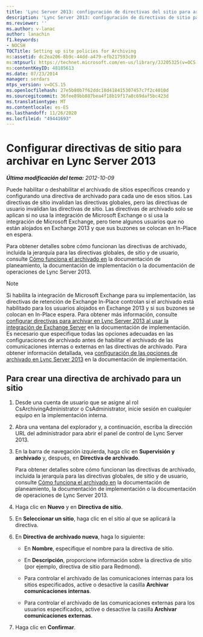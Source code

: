 ```yaml
---
title: 'Lync Server 2013: configuración de directivas del sitio para archivar'
description: 'Lync Server 2013: configuración de directivas de sitio para archivar.'
ms.reviewer: ''
ms.author: v-lanac
author: lanachin
f1.keywords:
- NOCSH
TOCTitle: Setting up site policies for Archiving
ms:assetid: dc2ea206-8b9c-44dd-a479-efb217593c89
ms:mtpsurl: https://technet.microsoft.com/en-us/library/JJ205325(v=OCS.15)
ms:contentKeyID: 48185613
ms.date: 07/23/2014
manager: serdars
mtps_version: v=OCS.15
ms.openlocfilehash: 27e5b80b7f62ddc18d418415307457c7f2c4010d
ms.sourcegitcommit: 36fee89bb887bea4f18b19f17a8c69daf5bc423d
ms.translationtype: MT
ms.contentlocale: es-ES
ms.lasthandoff: 11/26/2020
ms.locfileid: "49441693"
---
```

# <a name="setting-up-site-policies-for-archiving-in-lync-server-2013"></a>Configurar directivas de sitio para archivar en Lync Server 2013

<div data-xmlns="http://www.w3.org/1999/xhtml">

<div class="topic" data-xmlns="http://www.w3.org/1999/xhtml" data-msxsl="urn:schemas-microsoft-com:xslt" data-cs="https://msdn.microsoft.com/">

<div data-asp="https://msdn2.microsoft.com/asp">



</div>

<div id="mainSection">

<div id="mainBody">

<span> </span>

_**Última modificación del tema:** 2012-10-09_

Puede habilitar o deshabilitar el archivado de sitios específicos creando y configurando una directiva de archivado para cada uno de esos sitios. Las directivas de sitio invalidan las directivas globales, pero las directivas de usuario invalidan las directivas de sitio. Las directivas de archivado solo se aplican si no usa la integración de Microsoft Exchange o si usa la integración de Microsoft Exchange, pero tiene algunos usuarios que no están alojados en Exchange 2013 y que sus buzones se colocan en In-Place en espera.

Para obtener detalles sobre cómo funcionan las directivas de archivado, incluida la jerarquía para las directivas globales, de sitio y de usuario, consulte [Cómo funciona el archivado en](lync-server-2013-how-archiving-works.md) la documentación de planeamiento, la documentación de implementación o la documentación de operaciones de Lync Server 2013.

<div>


> [!NOTE]  
> Si habilita la integración de Microsoft Exchange para su implementación, las directivas de retención de Exchange In-Place controlan si el archivado está habilitado para los usuarios alojados en Exchange 2013 y si sus buzones se colocan en In-Place espera. Para obtener más información, consulte <A href="lync-server-2013-setting-up-policies-for-archiving-when-using-exchange-server-integration.md">configurar directivas para archivar en Lync Server 2013 al usar la integración de Exchange Server</A> en la documentación de implementación.<BR>Es necesario que especifique todas las opciones adecuadas en las configuraciones de archivado antes de habilitar el archivado de las comunicaciones internas o externas en las directivas de archivado. Para obtener información detallada, vea <A href="lync-server-2013-configuring-archiving-options.md">configuración de las opciones de archivado en Lync Server 2013</A> en la documentación de implementación.



</div>

<div>

## <a name="to-create-an-archiving-policy-for-a-site"></a>Para crear una directiva de archivado para un sitio

1.  Desde una cuenta de usuario que se asigne al rol CsArchivingAdministrator o CsAdministrator, inicie sesión en cualquier equipo en la implementación interna.

2.  Abra una ventana del explorador y, a continuación, escriba la dirección URL del administrador para abrir el panel de control de Lync Server 2013.

3.  En la barra de navegación izquierda, haga clic en **Supervisión y archivado** y, después, en **Directiva de archivado**.
    
    Para obtener detalles sobre cómo funcionan las directivas de archivado, incluida la jerarquía para las directivas globales, de sitio y de usuario, consulte [Cómo funciona el archivado en](lync-server-2013-how-archiving-works.md) la documentación de planeamiento, la documentación de implementación o la documentación de operaciones de Lync Server 2013.

4.  Haga clic en **Nuevo** y en **Directiva de sitio**.

5.  En **Seleccionar un sitio**, haga clic en el sitio al que se aplicará la directiva.

6.  En **Directiva de archivado nueva**, haga lo siguiente:
    
      - En **Nombre**, especifique el nombre para la directiva de sitio.
    
      - En **Descripción**, proporcione información sobre la directiva de sitio (por ejemplo, directiva de sitio para Redmond).
    
      - Para controlar el archivado de las comunicaciones internas para los sitios especificados, active o desactive la casilla **Archivar comunicaciones internas**.
    
      - Para controlar el archivado de las comunicaciones externas para los usuarios especificados, active o desactive la casilla **Archivar comunicaciones externas**.

7.  Haga clic en **Confirmar**.

</div>

</div>

<span> </span>

</div>

</div>

</div>

